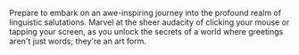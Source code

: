 Prepare to embark on an awe-inspiring journey into the profound realm of linguistic salutations. Marvel at the sheer audacity of clicking your mouse or tapping your screen, as you unlock the secrets of a world where greetings aren't just words; they're an art form. 
